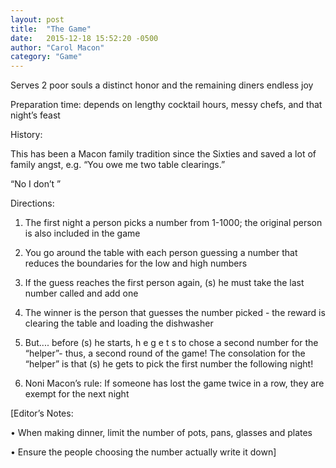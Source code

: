 ```yaml
---
layout: post
title:  "The Game"
date:   2015-12-18 15:52:20 -0500
author: "Carol Macon"
category: "Game"
---
```

Serves 2 poor souls a distinct honor and the remaining diners endless joy 

Preparation time: depends on lengthy cocktail hours, messy chefs, and that night’s feast

History:

This has been a Macon family tradition since the Sixties and saved a lot of family angst, e.g. “You owe me two table clearings.”

“No I don’t ”

Directions:

1. The first night a person picks a number from 1-1000; the original person is also included in the game

2. You go around the table with each person guessing a number that reduces the boundaries for the low and high numbers

3. If the guess reaches the first person again, (s) he must take the last number called and add one

4. The winner is the person that guesses the number picked - the reward is clearing the table and loading the dishwasher

5. But.... before (s) he starts, h e g e t s to chose a second number for the “helper”- thus, a second round of the game! The consolation for the “helper” is that (s) he gets to pick the first number the following night!

6. Noni Macon’s rule: If someone has lost the game twice in a row, they are exempt for the next night

[Editor’s Notes:

• When making dinner, limit the number of pots, pans, glasses and plates

• Ensure the people choosing the number actually write it down]